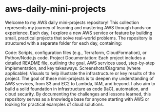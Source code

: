 # aws-daily-mini-projects
Welcome to my AWS daily mini-projects repository! This collection represents my journey of learning and mastering AWS through hands-on experience. Each day, I explore a new AWS service or feature by building small, practical projects that solve real-world problems.
The repository is structured with a separate folder for each day, containing:

Code: Scripts, configuration files (e.g., Terraform, CloudFormation), or Python/Node.js code.
Project Documentation: Each project includes a detailed README file, outlining the goal, AWS services used, step-by-step implementation, and key takeaways.
Screenshots/Diagrams (where applicable): Visuals to help illustrate the infrastructure or key results of the project.
The goal of these mini-projects is to deepen my understanding of AWS services, from S3 and EC2 to Lambda, IAM, and beyond. I also aim to build a solid foundation in infrastructure as code (IaC), automation, and cloud security. By documenting the challenges and lessons learned, this repository serves as a knowledge base for anyone starting with AWS or looking for practical examples of cloud solutions.

